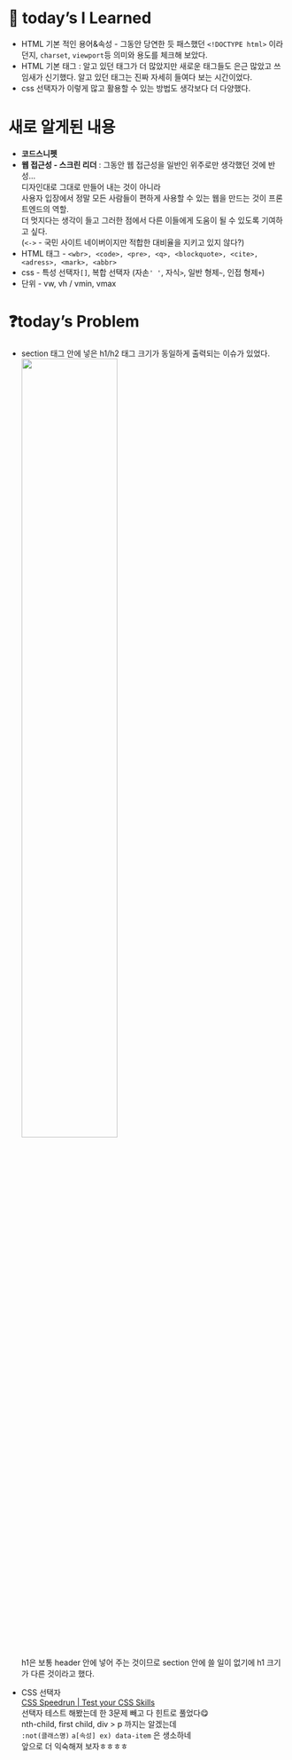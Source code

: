 # 📒 today’s I Learned


- HTML 기본 적인 용어&속성 - 그동안 당연한 듯 패스했던 `<!DOCTYPE html>` 이라던지, `charset`, `viewport`등 의미와 용도를 체크해 보았다.
- HTML 기본 태그 : 알고 있던 태그가 더 많았지만 새로운 태그들도 은근 많았고 쓰임새가 신기했다. 알고 있던 태그는 진짜 자세히 들여다 보는 시간이었다.
- css 선택자가 이렇게 많고 활용할 수 있는 방법도 생각보다 더 다양했다.

# 새로 알게된 내용


- **코드스니펫**
- **웹 접근성 - 스크린 리더** : 그동안 웹 접근성을 일반인 위주로만 생각했던 것에 반성…<br>디자인대로 그대로 만들어 내는 것이 아니라 <br>사용자 입장에서 정말 모든 사람들이 편하게 사용할 수 있는 웹을 만드는 것이 프론트엔드의 역할. <br>더 멋지다는 생각이 들고 그러한 점에서 다른 이들에게 도움이 될 수 있도록 기여하고 싶다. <br>(`<->` - 국민 사이트 네이버이지만 적합한 대비율을 지키고 있지 않다?)
- HTML 태그 - `<wbr>, <code>, <pre>, <q>, <blockquote>, <cite>, <adress>, <mark>, <abbr>`
- css - 특성 선택자`[]`, 복합 선택자 (자손`' '`, 자식`>`, 일반 형제`~`, 인접 형제`+`)
- 단위 - vw, vh / vmin, vmax


# ❓today’s Problem

- section 태그 안에 넣은 h1/h2 태그 크기가 동일하게 출력되는 이슈가 있었다.<img src="https://user-images.githubusercontent.com/105140201/222381137-f395723a-904b-4f02-8180-eb4827c326a7.png" width=60% ><br>h1은 보통 header 안에 넣어 주는 것이므로 section 안에 쓸 일이 없기에 h1 크기가 다른 것이라고 했다.

- CSS 선택자<br>
[CSS Speedrun | Test your CSS Skills](https://css-speedrun.netlify.app/)<br>
선택자 테스트 해봤는데 한 3문제 빼고 다 힌트로 풀었다😋<br>
nth-child, first child, div > p 까지는 알겠는데<br>
`:not(클래스명)` `a[속성] ex) data-item` 은 생소하네<br>
앞으로 더 익숙해져 보자ㅎㅎㅎㅎ
